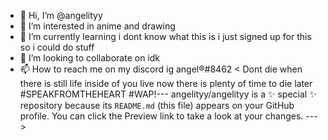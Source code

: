 - 👋 Hi, I’m @angelityy
- 👀 I’m interested in anime and drawing
- 🌱 I’m currently learning i dont know what this is i just signed up for this so i could do stuff
- 💞️ I’m looking to collaborate on idk
- 📫 How to reach me on my discord ig angel®️#8462
< Dont die when there is still life inside of you live now there is plenty of time to die later #SPEAKFROMTHEHEART #WAP!---
angelityy/angelityy is a ✨ special ✨ repository because its `README.md` (this file) appears on your GitHub profile.
You can click the Preview link to take a look at your changes.
--->
